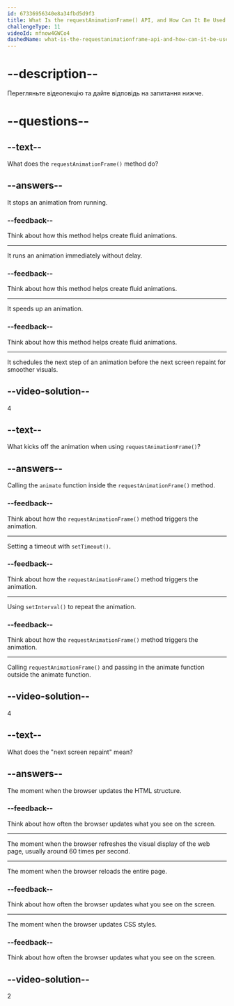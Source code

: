 ```yaml
---
id: 67336956340e8a34fbd5d9f3
title: What Is the requestAnimationFrame() API, and How Can It Be Used to Set Up an Animation Loop?
challengeType: 11
videoId: mfnow4GWCo4
dashedName: what-is-the-requestanimationframe-api-and-how-can-it-be-used-to-set-up-an-animation-loop
---
```


# --description--

Перегляньте відеолекцію та дайте відповідь на запитання нижче.

# --questions--

## --text--

What does the `requestAnimationFrame()` method do?

## --answers--

It stops an animation from running.

### --feedback--

Think about how this method helps create fluid animations.

---

It runs an animation immediately without delay.

### --feedback--

Think about how this method helps create fluid animations.

---

It speeds up an animation.

### --feedback--

Think about how this method helps create fluid animations.

---

It schedules the next step of an animation before the next screen repaint for smoother visuals.

## --video-solution--

4

## --text--

What kicks off the animation when using `requestAnimationFrame()`?

## --answers--

Calling the `animate` function inside the `requestAnimationFrame()` method.

### --feedback--

Think about how the `requestAnimationFrame()` method triggers the animation.

---

Setting a timeout with `setTimeout()`.

### --feedback--

Think about how the `requestAnimationFrame()` method triggers the animation.

---

Using `setInterval()` to repeat the animation.

### --feedback--

Think about how the `requestAnimationFrame()` method triggers the animation.

---

Calling `requestAnimationFrame()` and passing in the animate function outside the animate function.

## --video-solution--

4

## --text--

What does the "next screen repaint" mean?

## --answers--

The moment when the browser updates the HTML structure.

### --feedback--

Think about how often the browser updates what you see on the screen.

---

The moment when the browser refreshes the visual display of the web page, usually around 60 times per second.

---

The moment when the browser reloads the entire page.

### --feedback--

Think about how often the browser updates what you see on the screen.

---

The moment when the browser updates CSS styles.

### --feedback--

Think about how often the browser updates what you see on the screen.

## --video-solution--

2

